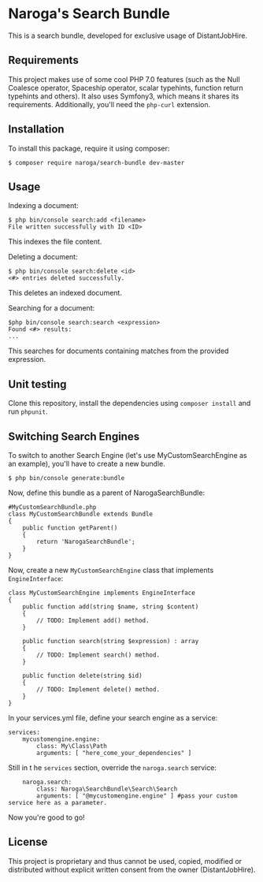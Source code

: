 Naroga's Search Bundle
======================

This is a search bundle, developed for exclusive usage of DistantJobHire.

Requirements
------------

This project makes use of some cool PHP 7.0 features (such as the Null Coalesce operator, Spaceship operator, scalar
 typehints, function return typehints and others). It also uses Symfony3, which means it shares its requirements.
 Additionally, you'll need the `php-curl` extension.

Installation
------------

To install this package, require it using composer:

    $ composer require naroga/search-bundle dev-master
    
Usage
-----

Indexing a document:

    $ php bin/console search:add <filename>
    File written successfully with ID <ID>
    
This indexes the file content.

Deleting a document:

    $ php bin/console search:delete <id>
    <#> entries deleted successfully.
    
This deletes an indexed document.

Searching for a document:
    
    $php bin/console search:search <expression>
    Found <#> results:
    ...
    
This searches for documents containing matches from the provided expression.

Unit testing
------------

Clone this repository, install the dependencies using `composer install` and run `phpunit`.

Switching Search Engines
------------------------

To switch to another Search Engine (let's use MyCustomSearchEngine as an example), you'll have to create a new bundle.

    $ php bin/console generate:bundle
    
Now, define this bundle as a parent of NarogaSearchBundle:

    #MyCustomSearchBundle.php
    class MyCustomSearchBundle extends Bundle
    {
        public function getParent()
        {
            return 'NarogaSearchBundle';
        }
    }
    
Now, create a new `MyCustomSearchEngine` class that implements `EngineInterface`:

    class MyCustomSearchEngine implements EngineInterface
    {
        public function add(string $name, string $content)
        {
            // TODO: Implement add() method.
        }
    
        public function search(string $expression) : array
        {
            // TODO: Implement search() method.
        }
    
        public function delete(string $id)
        {
            // TODO: Implement delete() method.
        }
    }

In your services.yml file, define your search engine as a service:

    services:
        mycustomengine.engine:
            class: My\Class\Path
            arguments: [ "here_come_your_dependencies" ]
            
Still in t he `services` section, override the `naroga.search` service:

        naroga.search:
            class: Naroga\SearchBundle\Search\Search
            arguments: [ "@mycustomengine.engine" ] #pass your custom service here as a parameter.
            
Now you're good to go!

License
-------

This project is proprietary and thus cannot be used, copied, modified or distributed without explicit written 
consent from the owner (DistantJobHire).